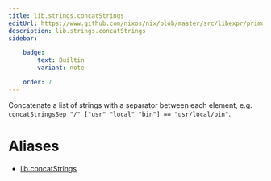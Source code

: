 ```yaml
---
title: lib.strings.concatStrings
editUrl: https://www.github.com/nixos/nix/blob/master/src/libexpr/primops.cc
description: lib.strings.concatStrings
sidebar:

    badge:
        text: Builtin
        variant: note

    order: 7
---
```


Concatenate a list of strings with a separator between each
element, e.g. `concatStringsSep "/" ["usr" "local" "bin"] ==
"usr/local/bin"`.


# Aliases

- [lib.concatStrings](/nix-doc-comments/reference/lib/lib-concatStrings)


